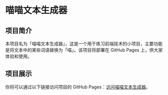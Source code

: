 # 喵喵文本生成器

## 项目简介

本项目名为「喵喵文本生成器」，这是一个用于练习前端技术的小项目，主要功能是将文本中的某些词语替换为「喵」。该项目将部署在 GitHub Pages 上，供大家体验和使用。

## 项目展示

你将可以通过以下链接访问项目的 GitHub Pages：[访问喵喵文本生成器](https://agicy.github.io/miaomiao/)。
